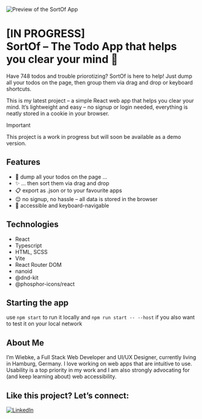![Preview of the SortOf App](https://repository-images.githubusercontent.com/889601823/b748c6a2-bc09-44db-a7b6-14da81d2deae)

# [IN PROGRESS] <br />SortOf – The Todo App that helps you clear your mind 👏

Have 748 todos and trouble priorotizing? SortOf is here to help! Just dump all your todos on the page, then group them via drag and drop or keyboard shortcuts.

This is my latest project – a simple React web app that helps you clear your mind. It’s lightweight and easy – no signup or login needed, everything is neatly stored in a cookie in your browser.

> [!IMPORTANT]
> This project is a work in progress but will soon be available as a demo version.

## Features

- 👏 dump all your todos on the page …
- ✨ … then sort them via drag and drop
- 📋 export as .json or to your favourite apps
- 😌 no signup, no hassle – all data is stored in the browser
- 🌈 accessible and keyboard-navigable

## Technologies

- React
- Typescript
- HTML, SCSS
- Vite
- React Router DOM
- nanoid
- @dnd-kit
- @phosphor-icons/react

## Starting the app

use `npm start` to run it locally
and `npm run start -- --host` if you also want to test it on your local network

## About Me

I’m Wiebke, a Full Stack Web Developer and UI/UX Designer, currently living in Hamburg, Germany. I love working on web apps that are intuitive to use. Usability is a top priority in my work and I am also strongly advocating for (and keep learning about) web accessibility.

## Like this project? Let’s connect:

<a href="https://linkedin.com/in/fraulueneburg" target="_blank">
<img alt="LinkedIn" src="https://img.shields.io/badge/-linkedin-1572B6?&style=for-the-badge&logo=css3&logoColor=white" />
</a>
